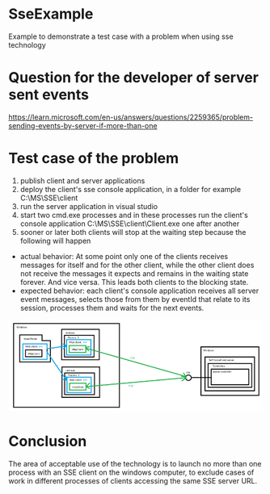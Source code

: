 # SseExample
Example to demonstrate a test case with a problem when using sse technology

# Question for the developer of server sent events 
https://learn.microsoft.com/en-us/answers/questions/2259365/problem-sending-events-by-server-if-more-than-one

# Test case of the problem
1) publish client and server applications
2) deploy the client's sse console application, in a folder for example C:\MS\SSE\client
3) run the server application in visual studio
4) start two cmd.exe processes and in these processes run the client's console application C:\MS\SSE\client\Client.exe one after another
5) sooner or later both clients will stop at the waiting step because the following will happen
- actual behavior: At some point only one of the clients receives messages for itself and for the other client, while the other client does not receive the messages it expects and remains in the waiting state forever. And vice versa. This leads both clients to the blocking state.
- expected behavior: each client's console application receives all server event messages, selects those from them by eventId that relate to its session, processes them and waits for the next events.

![Figure 1](sse_problem.png)

# Conclusion
The area of ​​acceptable use of the technology is to launch no more than one process with an SSE client on the windows computer, to exclude cases of work in different processes of clients accessing the same SSE server URL.
